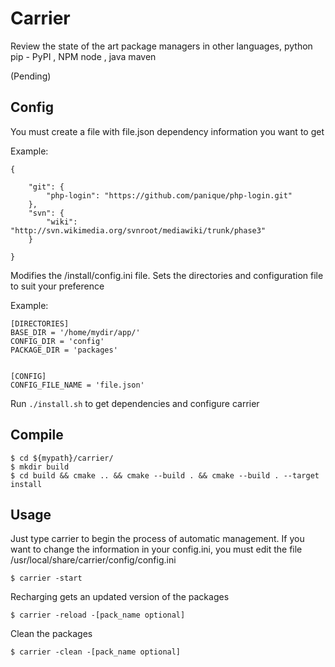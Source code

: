 Carrier
=======
Review the state of the art package managers in other languages, python pip - PyPI , NPM node , java maven

(Pending)

Config
------

You must create a file with file.json dependency information you want to get

Example:


    {

        "git": {
            "php-login": "https://github.com/panique/php-login.git"
        },
        "svn": {
            "wiki": "http://svn.wikimedia.org/svnroot/mediawiki/trunk/phase3"
        }

    }


Modifies the /install/config.ini file. Sets the directories and configuration file to suit your preference

Example:

    [DIRECTORIES]
    BASE_DIR = '/home/mydir/app/'
    CONFIG_DIR = 'config'
    PACKAGE_DIR = 'packages'
    
    
    [CONFIG]
    CONFIG_FILE_NAME = 'file.json'
    
Run `./install.sh` to get dependencies and configure carrier

Compile
-------


    $ cd ${mypath}/carrier/
    $ mkdir build 
    $ cd build && cmake .. && cmake --build . && cmake --build . --target install


Usage
------

Just type carrier to begin the process of automatic management. If you want to change the information in your config.ini, you must edit the file /usr/local/share/carrier/config/config.ini

    $ carrier -start
     
Recharging gets an updated version of the packages
    
    $ carrier -reload -[pack_name optional]

Clean the packages

    $ carrier -clean -[pack_name optional]
    






